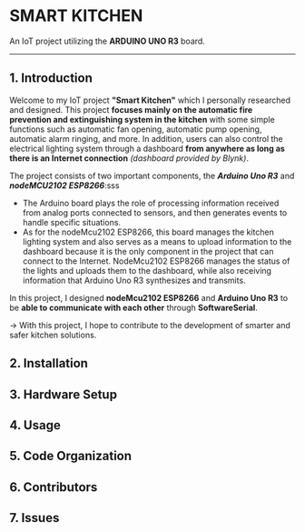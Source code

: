 # **SMART KITCHEN**

An IoT project utilizing the **ARDUINO UNO R3** board.

---

## **1. Introduction**

Welcome to my IoT project **"Smart Kitchen"** which I personally researched and designed. This project **focuses mainly on the automatic fire prevention and extinguishing system in the kitchen** with some simple functions such as automatic fan opening, automatic pump opening, automatic alarm ringing, and more. In addition, users can also control the electrical lighting system through a dashboard **from anywhere as long as there is an Internet connection** *(dashboard provided by Blynk)*.

The project consists of two important components, the ***Arduino Uno R3*** and ***nodeMCU2102 ESP8266***:sss

- The Arduino board plays the role of processing information received from analog ports connected to sensors, and then generates events to handle specific situations.
- As for the nodeMcu2102 ESP8266, this board manages the kitchen lighting system and also serves as a means to upload information to the dashboard because it is the only component in the project that can connect to the Internet. NodeMcu2102 ESP8266 manages the status of the lights and uploads them to the dashboard, while also receiving information that Arduino Uno R3 synthesizes and transmits.

In this project, I designed **nodeMcu2102 ESP8266** and **Arduino Uno R3** to be **able to communicate with each other** through **SoftwareSerial**.

$\to$ With this project, I hope to contribute to the development of smarter and safer kitchen solutions.

## **2. Installation**

## **3. Hardware Setup**

## **4. Usage**

## **5. Code Organization**

## **6. Contributors**

## **7. Issues**
